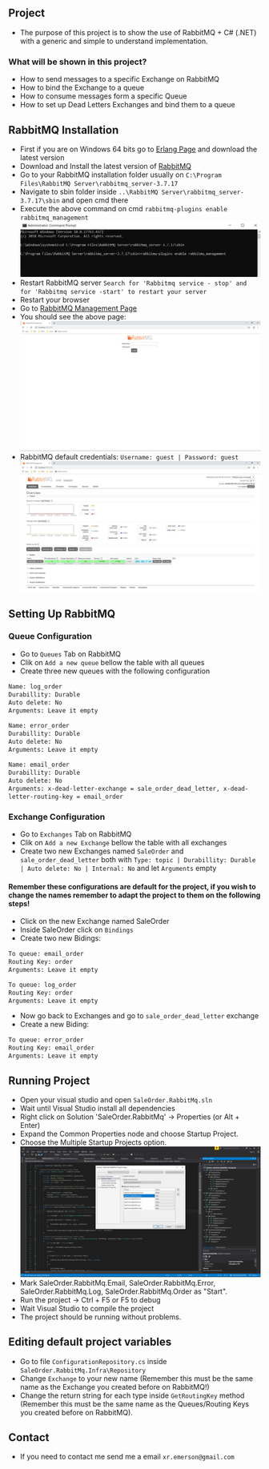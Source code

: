 ## Project
- The purpose of this project is to show the use of RabbitMQ + C# (.NET) with a generic and simple to understand implementation.

### What will be shown in this project?

- How to send messages to a specific Exchange on RabbitMQ
- How to bind the Exchange to a queue
- How to consume messages form a specific Queue
- How to set up Dead Letters Exchanges and bind them to a queue

## RabbitMQ Installation

- First if you are on Windows 64 bits go to [Erlang Page](https://www.erlang.org/downloads) and download the latest version
- Download and Install the latest version of [RabbitMQ](https://www.rabbitmq.com/download.html)
- Go to your RabbitMQ installation folder usually on `C:\Program Files\RabbitMQ Server\rabbitmq_server-3.7.17`
- Navigate to sbin folder inside `..\RabbitMQ Server\rabbitmq_server-3.7.17\sbin` and open cmd there
- Execute the above command on cmd
`rabbitmq-plugins enable rabbitmq_management`
![command](Screenshots/command.PNG)
- Restart RabbitMQ server
`Search for 'Rabbitmq service - stop' and for 'Rabbitmq service -start' to restart your server`
- Restart your browser
- Go to [RabbitMQ Management Page](http://localhost:15672)
- You should see the above page:
![rabbit_management_page](Screenshots/rabbit_management_page.PNG)
- RabbitMQ default credentials:
`Username: guest | Password: guest`
![home_rabbit_screen](Screenshots/home_rabbit_screen.PNG)

## Setting Up RabbitMQ

### Queue Configuration
- Go to `Queues` Tab on RabbitMQ
- Clik on `Add a new queue` bellow the table with all queues
- Create three new queues with the following configuration
```
Name: log_order  
Durabillity: Durable  
Auto delete: No  
Arguments: Leave it empty  
```
```
Name: error_order  
Durabillity: Durable  
Auto delete: No  
Arguments: Leave it empty  
```
```
Name: email_order  
Durabillity: Durable  
Auto delete: No  
Arguments: x-dead-letter-exchange = sale_order_dead_letter, x-dead-letter-routing-key = email_order
```

### Exchange Configuration
- Go to `Exchanges` Tab on RabbitMQ
- Clik on `Add a new Exchange` bellow the table with all exchanges
- Create two new Exchanges named `SaleOrder` and `sale_order_dead_letter` both with `Type: topic | Durabillity: Durable | Auto delete: No | Internal: No` and let `Arguments` empty
#### Remember these configurations are default for the project, if you wish to change the names remember to adapt the project to them on the following steps!
- Click on the new Exchange named SaleOrder
- Inside SaleOrder click on `Bindings`
- Create two new Bidings:
```
To queue: email_order
Routing Key: order
Arguments: Leave it empty
```
```
To queue: log_order
Routing Key: order
Arguments: Leave it empty
```
- Now go back to Exchanges and go to `sale_order_dead_letter` exchange
- Create a new Biding:
```
To queue: error_order
Routing Key: email_order
Arguments: Leave it empty
```

## Running Project

- Open your visual studio and open `SaleOrder.RabbitMq.sln`
- Wait until Visual Studio install all dependencies
- Right click on Solution 'SaleOrder.RabbitMq' -> Properties (or Alt + Enter)
- Expand the Common Properties node and choose Startup Project.
- Choose the Multiple Startup Projects option.
![config](Screenshots/config.PNG)
- Mark SaleOrder.RabbitMq.Email, SaleOrder.RabbitMq.Error, SaleOrder.RabbitMq.Log, SaleOrder.RabbitMq.Order as "Start".
- Run the project -> Ctrl + F5 or F5 to debug
- Wait Visual Studio to compile the project
- The project should be running without problems.

## Editing default project variables
- Go to file `ConfigurationRepository.cs` inside `SaleOrder.RabbitMq.Infra\Repository`
- Change `Exchange` to your new name (Remember this must be the same name as the Exchange you created before on RabbitMQ!)
- Change the return string for each type inside `GetRoutingKey` method (Remember this must be the same name as the Queues/Routing Keys you created before on RabbitMQ).

## Contact
- If you need to contact me send me a email `xr.emerson@gmail.com`
